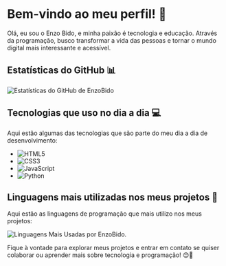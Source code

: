 # Bem-vindo ao meu perfil! 👋

Olá, eu sou o Enzo Bido, e minha paixão é tecnologia e educação. Através da programação, busco transformar a vida das pessoas e tornar o mundo digital mais interessante e acessível.

## Estatísticas do GitHub 📊

![Estatísticas do GitHub de EnzoBido](https://github-readme-stats.vercel.app/api?username=ink02030&show_icons=true&theme=dracula&count_private=true)

## Tecnologias que uso no dia a dia 💻

Aqui estão algumas das tecnologias que são parte do meu dia a dia de desenvolvimento:

- ![HTML5](https://img.shields.io/badge/HTML5-E34F26?style=for-the-badge&logo=html5&logoColor=white)
- ![CSS3](https://img.shields.io/badge/CSS3-1572B6?style=for-the-badge&logo=css3&logoColor=white)
- ![JavaScript](https://img.shields.io/badge/JavaScript-323330?style=for-the-badge&logo=javascript&logoColor=F7DF1E)
- ![Python](https://img.shields.io/badge/Python-14354C?style=for-the-badge&logo=python&logoColor=white)

## Linguagens mais utilizadas nos meus projetos 📝

Aqui estão as linguagens de programação que mais utilizo nos meus projetos:

![Linguagens Mais Usadas por EnzoBido](https://github-readme-stats.vercel.app/api/top-langs/?username=ink02030&theme=blue-green).

Fique à vontade para explorar meus projetos e entrar em contato se quiser colaborar ou aprender mais sobre tecnologia e programação! 😊🚀

